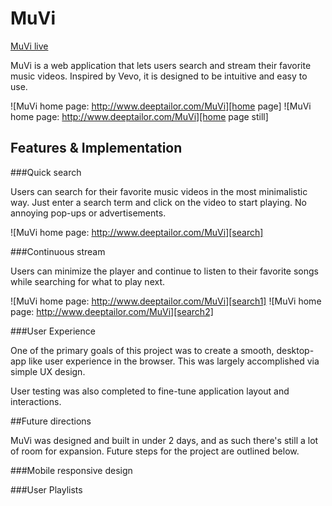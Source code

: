 # MuVi

[MuVi live][prodlink]

MuVi is a web application that lets users search and stream their favorite music videos. Inspired by Vevo, it is designed to be intuitive and easy to use.

![MuVi home page: http://www.deeptailor.com/MuVi][home page]
![MuVi home page: http://www.deeptailor.com/MuVi][home page still]

## Features & Implementation

###Quick search

Users can search for their favorite music videos in the most minimalistic way. Just enter a search term and click on the video to start playing. No annoying pop-ups or advertisements.

![MuVi home page: http://www.deeptailor.com/MuVi][search]


###Continuous stream

Users can minimize the player and continue to listen to their favorite songs while searching for what to play next.

![MuVi home page: http://www.deeptailor.com/MuVi][search1]
![MuVi home page: http://www.deeptailor.com/MuVi][search2]


###User Experience

One of the primary goals of this project was to create a smooth, desktop-app like user experience in the browser. This was largely accomplished via simple UX design.

User testing was also completed to fine-tune application layout and interactions.

##Future directions

MuVi was designed and built in under 2 days, and as such there's still a lot of room for expansion. Future steps for the project are outlined below.


###Mobile responsive design

###User Playlists

[prodlink]: http://www.deeptailor.com/MuVi
[home page]: ./assets/images/muvi-giphy.gif "Muvi home page"
[home page still]: ./assets/images/MuVi1.jpeg "Muvi home page still"
[search]: ./assets/images/Muvi2.jpeg "Muvi Search"
[search1]: ./assets/images/Muvi3.jpeg "Muvi Search1"
[search2]: ./assets/images/Muvi4.jpeg "Muvi Search2"
